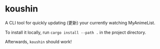 # koushin
A CLI tool for quickly updating (更新) your currently watching MyAnimeList.

To install it locally, run `cargo install --path .` in the project directory.

Afterwards, `koushin` should work!
